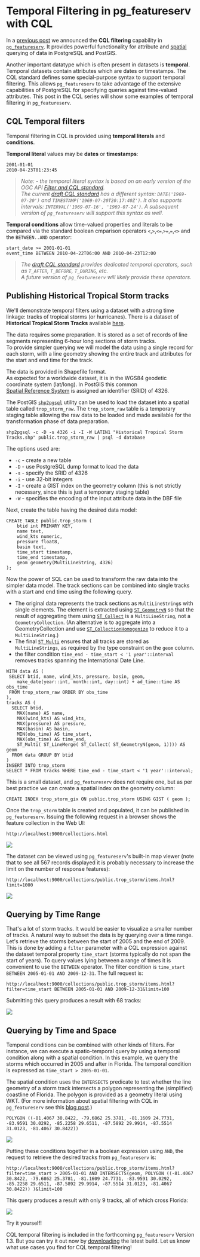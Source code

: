 # Temporal Filtering in pg_featureserv with CQL

In a [previous post](https://blog.crunchydata.com/blog/cql-filtering-in-pg_featureserv) we announced the **CQL filtering** capability in [`pg_featureserv`](https://github.com/CrunchyData/pg_featureserv).
It provides powerful functionality for attribute and [spatial](https://blog.crunchydata.com/blog/spatial-filters-in-pg_featureserv-with-cql) querying of data in PostgreSQL and PostGIS.

Another important datatype which is often present in datasets is **temporal**.
Temporal datasets contain attributes which are dates or timestamps.
The CQL standard defines some special-purpose syntax to support temporal filtering.
This allows `pg_featureserv` to take advantage of the extensive capabilities of PostgreSQL 
for specifying queries against time-valued attributes.
This post in the CQL series will show some examples of temporal filtering in `pg_featureserv`.

## CQL Temporal filters

Temporal filtering in CQL is provided using **temporal literals** and **conditions**.

**Temporal literal** values may be **dates** or **timestamps**:
```
2001-01-01
2010-04-23T01:23:45
```

> *Note: - the temporal literal syntax is based on an early version of the OGC API [Filter and CQL standard](https://portal.ogc.org/files/96288).  
> The current [draft CQL standard](https://docs.ogc.org/DRAFTS/21-065.html) has a different syntax: `DATE('1969-07-20')` and `TIMESTAMP('1969-07-20T20:17:40Z')`.  It also supports intervals:  `INTERVAL('1969-07-16', '1969-07-24')`.
> A subsequent version of `pg_featureserv` will support this syntax as well.*
 
**Temporal conditions** allow time-valued properties and literals to be compared 
via the standard boolean cmparison operators
`<`,`>`,`<=`,`>=`,`=`,`<>` and the `BETWEEN..AND` operator:
```
start_date >= 2001-01-01
event_time BETWEEN 2010-04-22T06:00 AND 2010-04-23T12:00
```

> *The [draft CQL standard](https://docs.ogc.org/DRAFTS/21-065.html#_temporal_operators) provides dedicated temporal operators, such as `T_AFTER`, `T_BEFORE`, `T_DURING`, etc.  
> A future version of `pg_featureserv` will likely provide these operators.*

## Publishing Historical Tropical Storm tracks

We'll demonstrate temporal filters using a dataset with a strong time linkage: tracks of tropical storms (or hurricanes).
There is a dataset of **Historical Tropical Storm Tracks** available [here](https://hifld-geoplatform.opendata.arcgis.com/datasets/geoplatform::historical-tropical-storm-tracks).

The data requires some preparation.  It is stored as a set of records of line segments representing 6-hour long sections
of storm tracks.  
To provide simpler querying we will model the data using a single record for each storm, with a line geometry showing the
entire track and attributes for the start and end time for the track. 

The data is provided in Shapefile format.  
As expected for a worldwide dataset, it is in the WGS84 geodetic coordinate system (lat/long).
In PostGIS this common  
[Spatial Reference System](https://postgis.net/docs/manual-dev/using_postgis_dbmanagement.html#spatial_ref_sys) 
is assigned an identifier (SRID) of 4326.

The PostGIS [`shp2pgsql`](https://postgis.net/docs/manual-3.3/using_postgis_dbmanagement.html#shp2pgsql_usage) utility can be used to load the dataset into a spatial table called `trop_storm_raw`.
The `trop_storm_raw` table is a temporary staging table allowing the raw data to be loaded
and made available for the transformation phase of data preparation.

```
shp2pgsql -c -D -s 4326 -i -I -W LATIN1 "Historical Tropical Storm Tracks.shp" public.trop_storm_raw | psql -d database
```
The options used are:
* `-c` - create a new table
* `-D` - use PostgreSQL dump format to load the data
* `-s` - specify the SRID of 4326
* `-i` - use 32-bit integers
* `-I` - create a GIST index on the geometry column (this is not strictly necessary, since this is just a temporary staging table)
* `-W` - specifies the encoding of the input attribute data in the DBF file

Next, create the table having the desired data model:
```
CREATE TABLE public.trop_storm (
    btid int PRIMARY KEY,
    name text,
    wind_kts numeric,
    pressure float8,
    basin text,
    time_start timestamp,
    time_end timestamp,
    geom geometry(MultiLineString, 4326)
);
```

Now the power of SQL can be used to transform the raw data into the simpler data model.
The track sections can be combined into single tracks with a start and end time using the following query.

* The original data represents the track sections as `MultiLineString`s with single elements.
The element is extracted using 
[`ST_GeometryN`](https://postgis.net/docs/manual-dev/ST_GeometryN.html) so that the result of aggregating them using 
[`ST_Collect`](https://postgis.net/docs/manual-dev/ST_Collect.html) 
is a `MultiLineString`, not a `GeometryCollection`. (An alternative is to aggregate into a GeometryCollection
and use 
[`ST_CollectionHomogenize`](https://postgis.net/docs/manual-dev/ST_CollectionHomogenize.html) to reduce it to a `MultiLineString`.)
* The final [`ST_Multi`](https://postgis.net/docs/manual-dev/ST_Multi.html) ensures that all tracks are stored as `MultiLineStrings`, 
  as required by the type constraint on the `geom` column. 
* the filter condition `time_end - time_start < '1 year'::interval` removes tracks spanning the International Date Line.

```
WITH data AS (
 SELECT btid, name, wind_kts, pressure, basin, geom,
    make_date(year::int, month::int, day::int) + ad_time::time AS obs_time
 FROM trop_storm_raw ORDER BY obs_time
),
tracks AS (
  SELECT btid,
    MAX(name) AS name,
    MAX(wind_kts) AS wind_kts,
    MAX(pressure) AS pressure,
    MAX(basin) AS basin,
    MIN(obs_time) AS time_start,
    MAX(obs_time) AS time_end,
    ST_Multi( ST_LineMerge( ST_Collect( ST_GeometryN(geom, 1)))) AS geom
  FROM data GROUP BY btid
)
INSERT INTO trop_storm
SELECT * FROM tracks WHERE time_end - time_start < '1 year'::interval;
```
This is a small dataset, and `pg_featureserv` does not require one, 
but as per best practice we can create a spatial index on the geometry column:
```
CREATE INDEX trop_storm_gix ON public.trop_storm USING GIST ( geom );
```

Once the `trop_storm` table is created and populated, it can be published in `pg_featureserv`.
Issuing the following request in a browser shows the feature collection in the Web UI:

```
http://localhost:9000/collections.html
```
![](pgfs-cql-temporal-fc-trop-storm.png)

The dataset can be viewed using `pg_featureserv`'s built-in map viewer
(note that to see all 567 records displayed it is probably necessary to increase the limit on the number of response features):
```
http://localhost:9000/collections/public.trop_storm/items.html?limit=1000
```
![](pgfs-cql-temporal-trop-storm.png)

## Querying by Time Range

That's a lot of storm tracks.  It would be easier to visualize a smaller number of tracks.
A natural way to subset the data is by querying over a time range.
Let's retrieve the storms between the start of 2005 and the end of 2009. 
This is done by adding a `filter` parameter with a CQL expression against the dataset temporal property `time_start` 
(storms typically do not span the start of years).
To query values lying between a range of times it is convenient to use the `BETWEEN` operator. 
The filter condition is `time_start BETWEEN 2005-01-01 AND 2009-12-31`.
The full request is:
```
http://localhost:9000/collections/public.trop_storm/items.html?filter=time_start BETWEEN 2005-01-01 AND 2009-12-31&limit=100
```

Submitting this query produces a result with 68 tracks:

![](pgfs-cql-temporal-2005-2009.png)

## Querying by Time and Space

Temporal conditions can be combined with other kinds of filters. For instance, we can execute a spatio-temporal query
by using a temporal condition along with a spatial condition.
In this example, we query the storms which occurred in 2005 and after in Florida.
The temporal condition is expressed as `time_start > 2005-01-01`.

The spatial condition uses the `INTERSECTS` predicate to test whether the line geometry of a storm track intersects a polygon representing the (simplified) coastline of Florida.  The polygon is provided as a geometry literal using WKT.
(For more information about spatial filtering with CQL in `pg_featureserv` see this [blog post](https://www.crunchydata.com/blog/spatial-filters-in-pg_featureserv-with-cql).)

```
POLYGON ((-81.4067 30.8422, -79.6862 25.3781, -81.1609 24.7731, -83.9591 30.0292, -85.2258 29.6511, -87.5892 29.9914, -87.5514 31.0123, -81.4067 30.8422))
```

![](pgfs-cql-temporal-poly-fla.png)

Putting these conditions together in a boolean expression using `AND`, the request to retrieve the desired tracks from `pg_featureserv` is:

```
http://localhost:9000/collections/public.trop_storm/items.html?filter=time_start > 2005-01-01 AND INTERSECTS(geom, POLYGON ((-81.4067 30.8422, -79.6862 25.3781, -81.1609 24.7731, -83.9591 30.0292, -85.2258 29.6511, -87.5892 29.9914, -87.5514 31.0123, -81.4067 30.8422)) )&limit=100
```
This query produces a result with only 9 tracks, all of which cross Florida:

![](pgfs-cql-temporal-2005-fla.png)

Try it yourself!

CQL temporal filtering is included in the forthcoming `pg_featureserv` Version 1.3. 
But you can try it out now by [downloading](https://github.com/CrunchyData/pg_featureserv#download) the latest build. 
Let us know what use cases you find for CQL temporal filtering!
